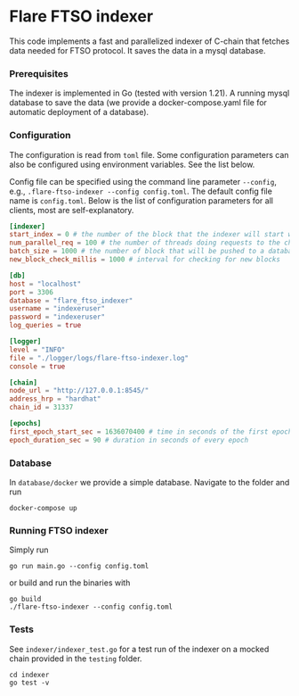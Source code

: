 # Flare FTSO indexer

This code implements a fast and parallelized indexer of C-chain that fetches data needed for
FTSO protocol. It saves the data in a mysql database.

### Prerequisites

The indexer is implemented in Go (tested with version 1.21). A running mysql database to save the data (we provide a
docker-compose.yaml file for automatic deployment of a database).

### Configuration

The configuration is read from `toml` file. Some configuration
parameters can also be configured using environment variables. See the list below.

Config file can be specified using the command line parameter `--config`, e.g., `.flare-ftso-indexer --config config.toml`.
The default config file name is `config.toml`.
Below is the list of configuration parameters for all clients, most are self-explanatory.

```toml
[indexer]
start_index = 0 # the number of the block that the indexer will start with
num_parallel_req = 100 # the number of threads doing requests to the chain in parallel
batch_size = 1000 # the number of block that will be pushed to a database in a batch
new_block_check_millis = 1000 # interval for checking for new blocks

[db]
host = "localhost"
port = 3306
database = "flare_ftso_indexer"
username = "indexeruser"
password = "indexeruser"
log_queries = true

[logger]
level = "INFO"
file = "./logger/logs/flare-ftso-indexer.log"
console = true

[chain]
node_url = "http://127.0.0.1:8545/"
address_hrp = "hardhat"
chain_id = 31337

[epochs]
first_epoch_start_sec = 1636070400 # time in seconds of the first epoch
epoch_duration_sec = 90 # duration in seconds of every epoch
```

### Database

In `database/docker` we provide a simple database. Navigate to the folder and run

```
docker-compose up
```

### Running FTSO indexer

Simply run

```
go run main.go --config config.toml
```

or build and run the binaries with

```
go build
./flare-ftso-indexer --config config.toml
```

### Tests

See `indexer/indexer_test.go` for a test run of the indexer on a mocked chain provided in the `testing` folder.

```
cd indexer
go test -v
```
